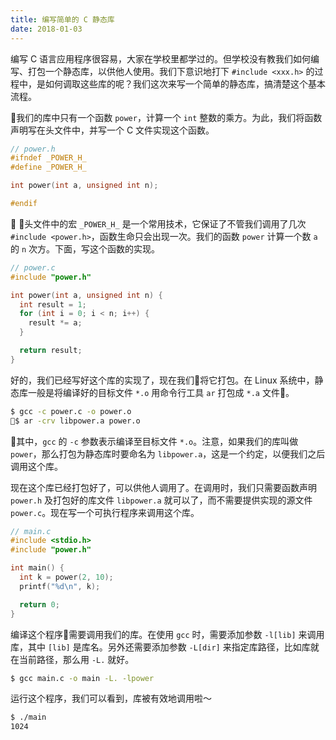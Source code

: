 ```yaml
---
title: 编写简单的 C 静态库
date: 2018-01-03
---
```


编写 C 语言应用程序很容易，大家在学校里都学过的。但学校没有教我们如何编写、打包一个静态库，以供他人使用。我们下意识地打下 `#include <xxx.h>` 的过程中，是如何调取这些库的呢？我们这次来写一个简单的静态库，搞清楚这个基本流程。

我们的库中只有一个函数 `power`，计算一个 `int` 整数的乘方。为此，我们将函数声明写在头文件中，并写一个 C 文件实现这个函数。

```c
// power.h
#ifndef _POWER_H_
#define _POWER_H_

int power(int a, unsigned int n);

#endif
```

头文件中的宏 `_POWER_H_` 是一个常用技术，它保证了不管我们调用了几次 `#include <power.h>`，函数生命只会出现一次。我们的函数 `power` 计算一个数 `a` 的 `n` 次方。下面，写这个函数的实现。

```c
// power.c
#include "power.h"

int power(int a, unsigned int n) {
  int result = 1;
  for (int i = 0; i < n; i++) {
    result *= a;
  }

  return result;
}
```

好的，我们已经写好这个库的实现了，现在我们将它打包。在 Linux 系统中，静态库一般是将编译好的目标文件 `*.o` 用命令行工具 `ar` 打包成 `*.a` 文件。

```bash
$ gcc -c power.c -o power.o
$ ar -crv libpower.a power.o
```

其中，`gcc` 的 `-c` 参数表示编译至目标文件 `*.o`。注意，如果我们的库叫做 `power`，那么打包为静态库时要命名为 `libpower.a`，这是一个约定，以便我们之后调用这个库。

现在这个库已经打包好了，可以供他人调用了。在调用时，我们只需要函数声明 `power.h` 及打包好的库文件 `libpower.a` 就可以了，而不需要提供实现的源文件 `power.c`。现在写一个可执行程序来调用这个库。

```c
// main.c
#include <stdio.h>
#include "power.h"

int main() {
  int k = power(2, 10);
  printf("%d\n", k);

  return 0;
}
```

编译这个程序需要调用我们的库。在使用 `gcc` 时，需要添加参数 `-l[lib]` 来调用库，其中 `[lib]` 是库名。另外还需要添加参数 `-L[dir]` 来指定库路径，比如库就在当前路径，那么用 `-L.` 就好。

```bash
$ gcc main.c -o main -L. -lpower 
```

运行这个程序，我们可以看到，库被有效地调用啦～

```bash
$ ./main
1024
```
